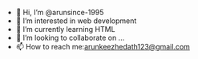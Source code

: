 - 👋 Hi, I’m @arunsince-1995
- 👀 I’m interested in web development
- 🌱 I’m currently learning HTML
- 💞️ I’m looking to collaborate on ...
- 📫 How to reach me:arunkeezhedath123@gmail.com
<!---
arunsince-1995/arunsince-1995 is a ✨ special ✨ repository because its `README.md` (this file) appears on your GitHub profile.
You can click the Preview link to take a look at your changes.
--->
